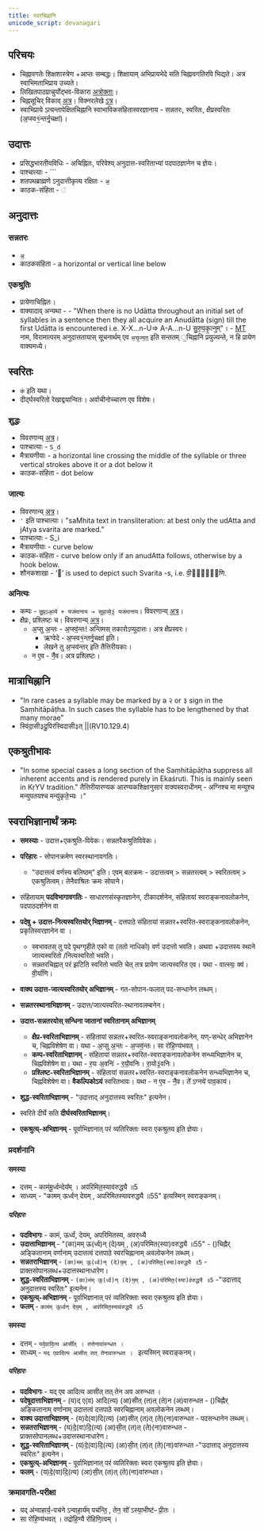 ```yaml
---
title: स्वरचिह्नानि
unicode_script: devanagari
---
```


## परिचयः
- चिह्नावगतेः शिक्षशास्त्रेण +आप्तः सम्बद्धः। शिक्षायाम् अभिप्रायभेदे सति चिह्नावगतिरपि भिद्यते। अत्र स्वाभिमताभिप्राय उच्यते।
- लिखितपाठप्राचुर्योद्भव-विकारा [अत्रोक्ताः](../../svara/)।
- चिह्नसूचिर् विकाव् [अत्र](https://en.wikipedia.org/wiki/Vedic_Extensions)। विक्नरलेखे [ऽत्र](https://archive.org/details/accents_201803/page/n5/mode/2up)।
- स्वाभिप्राये ऽत्यन्तापेक्षितचिह्नानि स्वाभाविकसंहितास्वरज्ञानाय - सन्नतरः, स्वरितः, क्षैप्रस्वरितः (अ॒प्स्व१॒॑न्तर्नृ॒चक्षा॑)।

## उदात्तः
- प्रसिद्धभारतीयविधिः - अचिह्नितः, परिवेश्य् अनुदात्त-स्वरिताभ्यां पदपाठज्ञानेन च ज्ञेयः।
- पाश्चात्याः - `\``
- शतपथब्राह्मणे ऽनुदात्तीकृत्य रक्षितः - `अ॒`
- काठक-संहिता - `॑`

## अनुदात्तः
### सन्नतरः
- `अ॒`
- काठकसंहिता - a horizontal or vertical line below

### एकश्रुतिः
- प्रायेणाचिह्नितः।
- वाक्यादाव् अन्यथा - - "When there is no Udātta throughout an initial set of syllables in a sentence then they all acquire an Anudātta (sign) till the first Udātta is encountered i.e. X-X...n-U=> A-A...n-U सु॒रु॒प॒कृ॒त्नुम्"। - [MT](https://manasataramgini.files.wordpress.com/2008/09/svaras_new.pdf) नाम, विरामात्परम् अनुदात्ततायास् सूचनार्थम् एव `अ॒सृ॒ज्य॒त॒` इति सन्ततम् ॒चिह्नानि प्रयुज्यन्ते, न हि प्रायेण वाक्यमध्ये।

## स्वरितः
- `क॑` इति यथा।
- दीर्द्घस्वरितो रेखाद्वयान्वितः। अर्वाचीनोच्चारण एव विशेषः।

### शुद्धः
- विवरणान्य् [अत्र](../../shixaa/svaraH/svaritaH/prabhedAH/)।
- पाश्चात्याः - `S_d`
- मैत्रायणीयाः - a horizontal line crossing the middle of the syllable
or three vertical strokes above it or a dot below it 
- काठक-संहिता - dot below

### जात्यः
- विवरणान्य् [अत्र](../../shixaa/svaraH/svaritaH/prabhedAH/)।
- `'` इति पाश्चात्याः। "saMhita text in transliteration: at best only the udAtta and jAtya svarita are marked."
- पाश्चात्याः - S_i
- मैत्रायणीयाः - curve below
- काठक-संहिता - curve below only if an anudAtta follows, otherwise by a hook below.
- शौनकशाखा - ‘᳡’ is used to depict such Svarita -s, i.e. वी॒र्या॑᳡णि. 

### अनित्यः
- कम्पः - `सु॒प्र॒ऽअ॒व्ये॑ + यज॑मानाय → सुप्रा॒व्ये॒३॒॑ यज॑मानाय`। विवरणान्य् [अत्र](../../shixaa/svaraH/svaritaH/kampaH/)।
- क्षैप्रः, प्रश्लिष्टः च।  विवरणान्य् [अत्र](../../shixaa/svaraH/svaritaH/prabhedAH/)।
    - अ॒प्सु अ॒न्तः - अ॒प्स्व॒॑न्तः! अन्तिमस् तकारोऽप्युदात्तः। अत्र क्षैप्रस्वरः। 
        - ऋग्वेदे - अ॒प्स्व१॒॑न्तर्नृ॒चक्षा॑ इति। 
        - लेखने तु अ॒प्स्व॑न्तर् इति तैत्तिरीयकाः।
    - न ए॒व - नै॒॑व। अत्र प्रश्लिष्टः।

## मात्राचिह्नानि
- "In rare cases a syllable may be marked by a २ or ३ sign in the Saṃhitāpāṭha. In such cases the syllable has to be lengthened by that many morae"
- स्वि॑दा॒सी३दु॒पिर॑स्विदासी३त् ||(ṚV10.129.4)

## एकश्रुतीभावः
- "In some special cases a long section of the Saṃhitāpāṭha suppress all inherent accents and is rendered purely in Ekaśruti. This is mainly seen in KṛYV tradition." तैत्तिरीयारण्यक आरण्यकशिक्षानुसारं वाक्यस्वराधीनम् - अग्निश्च मा मन्युश्च मन्युपतयश्च मन्यु॑कृते॒भ्यः ।"

## स्वराभिज्ञानार्थं क्रमः
- **समस्याः** - उदात्त+एकश्रुति-विवेकः। सन्नतरैकश्रुतिविवेकः।
- **परिहारः** - सोपानक्रमेण स्वरस्थानावगतिः।
  - "उदात्तत्वं वर्णस्य बलिष्ठम्" इति। एवम् बलक्रमः - उदात्तत्वम् > सन्नतरत्वम् > स्वरितत्वम् > एकश्रुतित्वम्। तेनैवाश्रितः क्रमः सोपाने।

- संहितायाम् **पदविभागावगतिः** - साधारणसंस्कृतज्ञानेन, टीकादर्शनेन, संहितायां स्वराङ्कनावलोकनेन, पदपाठदर्शनेन वा
- **पदेषु + उदात्त-नित्यस्वरितयोर् भिज्ञानम्** - दत्तपाठे संहितायां सन्नतर+स्वरित-स्वराङ्कनावलोकनेन, प्रकृतिस्वरज्ञानेन वा ।
  - स्वभावतस् तु पदे पृथग्गृहीते एको वा (ततो नाधिको) वर्ण उदात्तो भवति। अथवा +उदात्तस्य स्थाने जात्यस्वरितो /नित्यस्वरितो भवति।
  - सन्नतरचिह्नात् परं झटिति स्वरितो भवति चेत् तत्र प्रायेण जात्यस्वरित एव। यथा - वात्स्यः॒ क्व॑। वी॒र्या॑णि।
- **वाक्य उदात्त-जात्यस्वरितयोर् अभिज्ञानम्** - गत-सोपान-फलात् पद-सन्धानेन लब्धम्।
- **सन्नतरस्थानाभिज्ञानम्** - उदात्त/जात्यस्वरित-स्थानावलम्बनेन।
- **उदात्त-सन्नतरयोस् सन्धिना जातानां स्वरितानाम् अभिज्ञानम्**
    - **क्षैप्र-स्वरिताभिज्ञानम्** - संहितायां सन्नतर+स्वरित-स्वराङ्कनावलोकनेन, यण्-सन्धेर् अभिज्ञानेन च, चिह्नविशेषेण वा। यथा - अ॒प्सु अ॒न्तः - अ॒प्स्व॒॑न्तः। सा रो॑हि॒ण्य॑भवत् ।
    - **कम्प-स्वरिताभिज्ञानम्** - संहितायां सन्नतर+स्वरित-स्वराङ्कनावलोकनेन सन्ध्यभिज्ञानेन च, चिह्नविशेषेण वा। यथा - र॒यः अ॒वनिः॑ - र॒यो॒॑वनिः। रा॒यो३॒॑वनिः।
    - **प्रश्लिष्ट-स्वरिताभिज्ञानम्** - संहितायां सन्नतर+स्वरित-स्वराङ्कनावलोकनेन सन्ध्यभिज्ञानेन च, चिह्नविशेषेण वा। **वैकल्पिकोऽयं** स्वरितभावः। यथा - न ए॒व - नै॒॑व। ते᳚ ऽग्नये॑ पाव॒काय॑।
- **शुद्ध-स्वरिताभिज्ञानम्** - "उदात्ताद् अनुदात्तस्य स्वरितः" इत्यनेन।
- स्वरिते दीर्घे सति **दीर्घस्वरिताभिज्ञानम्**।
- **एकश्रुत्य्-अभिज्ञानम्** - पूर्वाभिज्ञानात् परं व्यतिरिक्ताः स्वरा एकश्रुतय इति ज्ञेयाः।

### प्रदर्शनानि
#### समस्या
- दत्तम् - काम॑मू॒र्ध्वन्देय᳚म् । अप॑रिमित॒स्याव॑रुद्ध्यै ॥5
- साध्यम् - "कामम् ऊर्ध्वन् देयम् , अपरिमितस्यावरुद्ध्यै ॥55" इत्यस्मिन् स्वराङ्कनम्।

##### परिहारः
- **पदविभागः** - कामं, ऊर्ध्वं, देयम्, अपरिमितस्य, अवरु्ध्यै
- **उदात्ताभिज्ञानम्** - "(का)मम् ऊ(र्ध्व)न् (दे)यम् , (अ)परिमित(स्या)वरुद्ध्यै ॥55" - ()चिह्नैर् अङ्कितानाम् वर्णानाम् उदात्तत्वं दत्तपाठे स्वरचिह्नानाम् अवलोकनेन लब्धम्।
- **सन्नतराभिज्ञानम्** - `(का)मम् ऊ॒(र्ध्व)न् (दे)य॒म् , (अ)परिमित॒(स्या)वरुद्ध्यै ॥5` - प्राक्तसोपानलब्ध+उदात्तस्थानाधारेण।
- **शुद्ध-स्वरिताभिज्ञानम्** - `(का)म॑म् ऊ॒(र्ध्व)न् (दे)य॒म् , (अ)प॑रिमित॒(स्या)व॑रुद्ध्यै ॥5`  -"उदात्ताद् अनुदात्तस्य स्वरितः" इत्यनेन।
- **एकश्रुत्य्-अभिज्ञानम्** - पूर्वाभिज्ञानात् परं व्यतिरिक्ताः स्वरा एकश्रुतय इति ज्ञेयाः।
- **फलम्** - `काम॑म् ऊ॒र्ध्वन् देय॒म् , अप॑रिमित॒स्याव॑रुद्ध्यै ॥5`

#### समस्या
- दत्तम् - `यदे॒वादि॒त्य आसी᳚त् । तत्तेनावा॑रुन्धत ।`
- साध्यम् - `यद् एवादित्य आसीत् तत् तेनावारुन्धत । ` इत्यस्मिन् स्वराङ्कनम्।

##### परिहारः
- **पदविभागः** - यद् एव आदित्य आसीत् तत् तेन अव अरुन्धत ।
- **पदेषूदात्ताभिज्ञानम्** - (य)द्  ए(व) आदि(त्य) (आ)सीत् (त)त् (ते)न (अ)वारुन्धत - ()चिह्नैर् अङ्कितानाम् वर्णानाम् उदात्तत्वं दत्तपाठे स्वरचिह्नानाम् अवलोकनेन लब्धम्।
- **वाक्य उदात्ताभिज्ञानम्** -  (य)दे(वा)दि(त्य) (आ)सीत् (त)त् (ते)(ना)वारुन्धत - पदसन्धानेन लब्धम्।
- **सन्नतराभिज्ञानम्** - (य)दे॒(वा)दि॒(त्य) (आ)सी॒त् (त)त् (ते)(ना)वारुन्धत - प्राक्तसोपानलब्ध+उदात्तस्थानाधारेण।
- **शुद्ध-स्वरिताभिज्ञानम्** -  (य)दे॒(वा)दि॒(त्य) (आ)सी॒त् (त)त् (ते)(ना)वा॑रुन्धत  -"उदात्ताद् अनुदात्तस्य स्वरितः" इत्यनेन।
- **एकश्रुत्य्-अभिज्ञानम्** - पूर्वाभिज्ञानात् परं व्यतिरिक्ताः स्वरा एकश्रुतय इति ज्ञेयाः।
- **फलम्** - (य)दे॒(वा)दि॒(त्य) (आ)सी॒त् (त)त् (ते)(ना)वा॑रुन्धत।

### क्रमावगति-परीक्षा
- यद् अ॑न्वाहार्य॒-पच॑ने ऽन्वाहा॒र्य॑म् पच॑न्ति॒ , तेन॒ सो᳚ ऽस्या॒भीष्ट॑ᳶ प्री॒तः । 
- सा रो॑हि॒ण्य॑भवत् । तद्रो॑हि॒ण्यै रो॑हिणि॒त्वम् ।

